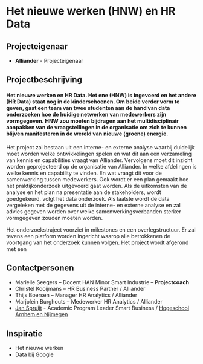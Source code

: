 # Het nieuwe werken (HNW) en HR Data

## Projecteigenaar

* **Alliander** - Projecteigenaar

## Projectbeschrijving

#### Het nieuwe werken en HR Data. Het ene (HNW) is ingevoerd en het andere (HR Data) staat nog in de kinderschoenen. Om beide verder vorm te geven, gaat een team van twee studenten aan de hand van data onderzoeken hoe de huidige netwerken van medewerkers zijn vormgegeven. HNW zou moeten bijdragen aan het multidisciplinair aanpakken van de vraagstellingen in de organisatie om zich te kunnen blijven manifesteren in de wereld van nieuwe (groene) energie.

Het project zal bestaan uit een interne- en externe analyse waarbij duidelijk moet worden welke ontwikkelingen spelen en wat dit aan een verzameling van kennis en capabilities vraagt van Alliander. Vervolgens moet dit inzicht worden geprojecteerd op de organisatie van Alliander. In welke afdelingen is welke kennis en capability te vinden. En wat vraagt dit voor de samenwerking tussen medewerkers. Ook wordt er een plan gemaakt hoe het praktijkonderzoek uitgevoerd gaat worden. Als de uitkomsten van de analyse en het plan na presentatie aan de stakeholders, wordt goedgekeurd, volgt het data onderzoek. Als laatste wordt de data vergeleken met de gegevens uit de interne- en externe analyse en zal advies gegeven worden over welke samenwerkingsverbanden sterker vormgegeven zouden moeten worden.

Het onderzoekstraject voorziet in milestones en een overlegstructuur. Er zal tevens een platform worden ingericht waarop alle betrokkenen de voortgang van het onderzoek kunnen volgen. Het project wordt afgerond met een

## Contactpersonen

* Marielle Seegers – Docent HAN Minor Smart Industrie – **Projectcoach**
* Christel Kooijmans – HR Business Partner / Alliander
* Thijs Boersen – Manager HR Analytics / Alliander
* Marjolein Burghouts – Medewerker HR Analytics / Alliander
* [Jan Spruijt](linkedin.com/in/janspruijt) - Academic Program Leader Smart Business / [Hogeschool Arnhem en Nijmegen](https://www.han.nl/)

## Inspiratie

* Het nieuwe werken
* Data bij Google
